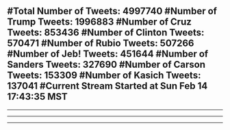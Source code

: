 #Total Number of Tweets: 4997740 
#Number of Trump Tweets: 1996883
#Number of Cruz Tweets: 853436
#Number of Clinton Tweets: 570471
#Number of Rubio Tweets: 507266
#Number of Jeb! Tweets: 451644
#Number of Sanders Tweets: 327690
#Number of Carson Tweets: 153309
#Number of Kasich Tweets: 137041
#Current Stream Started at Sun Feb 14 17:43:35 MST
---
---
---
---
